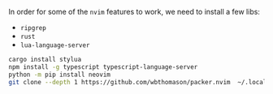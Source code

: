 In order for some of the `nvim` features to work, we need to install a few libs:

- `ripgrep`
- `rust`
- `lua-language-server`

```bash
cargo install stylua
npm install -g typescript typescript-language-server
python -m pip install neovim
git clone --depth 1 https://github.com/wbthomason/packer.nvim  ~/.local/share/nvim/site/pack/packer/start/packer.nvim
```

